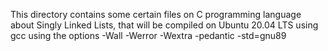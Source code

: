 This directory contains some certain files on C programming language about Singly Linked Lists, that will be compiled on Ubuntu 20.04 LTS using gcc using the options -Wall -Werror -Wextra -pedantic -std=gnu89
